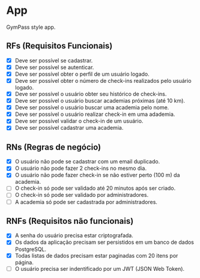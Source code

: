 # App

GymPass style app.

## RFs (Requisitos Funcionais)

- [x] Deve ser possível se cadastrar.
- [x] Deve ser possível se autenticar.
- [x] Deve ser possível obter o perfil de um usuário logado.
- [x] Deve ser possível obter o número de check-ins realizados pelo usuário logado.
- [x] Deve ser possível o usuário obter seu histórico de check-ins.
- [x] Deve ser possível o usuário buscar academias próximas (até 10 km).
- [x] Deve ser possível o usuário buscar uma academia pelo nome.
- [x] Deve ser possível o usuário realizar check-in em uma adademia.
- [x] Deve ser possível validar o check-in de um usuário.
- [x] Deve ser possível cadastrar uma academia.

## RNs (Regras de negócio)

- [x] O usuário não pode se cadastrar com um email duplicado.
- [x] O usuário não pode fazer 2 check-ins no mesmo dia.
- [x] O usuário não pode fazer check-in se não estiver perto (100 m) da academia.
- [ ] O check-in só pode ser validado até 20 minutos após ser criado.
- [ ] O check-in só pode ser validado por administradores.
- [ ] A academia só pode ser cadastrada por administradores.

## RNFs (Requisitos não funcionais)

- [x] A senha do usuário precisa estar criptografada.
- [x] Os dados da aplicação precisam ser persistidos em um banco de dados PostgreSQL.
- [x] Todas listas de dados precisam estar paginadas com 20 itens por página.
- [ ] O usuário precisa ser indentificado por um JWT (JSON Web Token).
